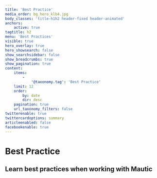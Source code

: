 ```yaml
---
title: 'Best Practice'
media_order: bg_hero_klb4.jpg
body_classes: 'title-h1h2 header-fixed header-animated'
anchors:
    active: true
tagtitle: h2
menu: 'Best Practices'
visible: true
hero_overlay: true
hero_showsearch: false
show_searchsidebar: false
show_breadcrumbs: true
show_pagination: true
content:
    items:
        -
            '@taxonomy.tag': 'Best Practice'
    limit: 12
    order:
        by: date
        dir: desc
    pagination: true
    url_taxonomy_filters: false
twitterenable: true
twittercardoptions: summary
articleenabled: false
facebookenable: true
---
```


# Best Practice
## Learn best practices when working with Mautic